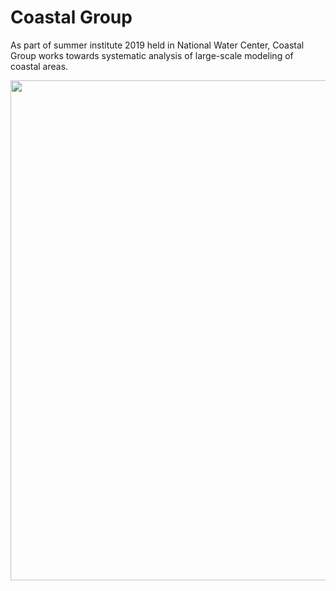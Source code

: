 # Coastal Group

As part of summer institute 2019 held in National Water Center, Coastal Group works towards systematic analysis of large-scale modeling of coastal areas.

<img src="https://github.com/taataam/SI_2019_Coastal/blob/master/group_1/codes/Gantt.png" width="800">
